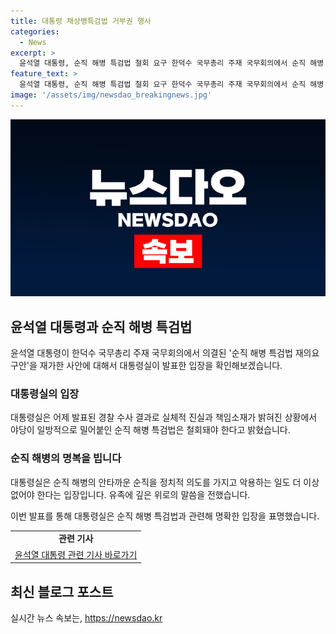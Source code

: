 ```yaml
---
title: 대통령 채상병특검법 거부권 행사
categories:
  - News
excerpt: >
  윤석열 대통령, 순직 해병 특검법 철회 요구 한덕수 국무총리 주재 국무회의에서 순직 해병 특검법 재의요구안이 의결되자 윤석열 대통령이 이를 철회할 것을 밝혔다. 대통령실은 경찰 수사 결과를 토대로 야당의 일방적인 요구로 인해 이를 철회해야 한다고 주장했다. 또한, 정치적 악용으로 순직 해병의 명복을 빌며 유족에 위로의 말씀을 전했다.
feature_text: >
  윤석열 대통령, 순직 해병 특검법 철회 요구 한덕수 국무총리 주재 국무회의에서 순직 해병 특검법 재의요구안이 의결되자 윤석열 대통령이 이를 철회할 것을 밝혔다. 대통령실은 경찰 수사 결과를 토대로 야당의 일방적인 요구로 인해 이를 철회해야 한다고 주장했다. 또한, 정치적 악용으로 순직 해병의 명복을 빌며 유족에 위로의 말씀을 전했다.
image: '/assets/img/newsdao_breakingnews.jpg'
---
```


<p><img src="/assets/img/newsdao_breakingnews.jpg" alt="ranknews 속보" /></p>

<h2 data-ke-size="size26">윤석열 대통령과 순직 해병 특검법</h2>

<p data-ke-size="size16">윤석열 대통령이 한덕수 국무총리 주재 국무회의에서 의결된 '순직 해병 특검법 재의요구안'을 재가한 사안에 대해서 대통령실이 발표한 입장을 확인해보겠습니다.</p>

<h3><b>대통령실의 입장</b></h3>

<p data-ke-size="size16">대통령실은 어제 발표된 경찰 수사 결과로 실체적 진실과 책임소재가 밝혀진 상황에서 야당이 일방적으로 밀어붙인 순직 해병 특검법은 철회돼야 한다고 밝혔습니다.</p>

<h3><b>순직 해병의 명복을 빕니다</b></h3>

<p data-ke-size="size16">대통령실은 순직 해병의 안타까운 순직을 정치적 의도를 가지고 악용하는 일도 더 이상 없어야 한다는 입장입니다. 유족에 깊은 위로의 말씀을 전했습니다.</p>

<p data-ke-size="size16">이번 발표를 통해 대통령실은 순직 해병 특검법과 관련해 명확한 입장을 표명했습니다.</p>

<table>
  <tbody>
    <tr>
      <td style="text-align: center; height: 17px;"><b>관련 기사</b></td>
    </tr>
    <tr>
      <td style="text-align: center; height: 17px;"><a href="https://news.naver.com/main/read.nhn?mode=LSD&mid=sec&sid1=100&oid=001&aid=0012669203" target="_blank" rel="noopener noreferrer">윤석열 대통령 관련 기사 바로가기</a></td>
    </tr>
  </tbody>
</table>

<h2 data-ke-size="size26">최신 블로그 포스트</h2>
실시간 뉴스 속보는, <a href="https://newsdao.kr" rel="dofollow">https://newsdao.kr</a>


